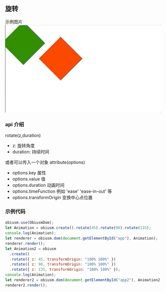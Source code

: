 ## 旋转

示例图片
![](../../assets/rotate.gif)

### api 介绍

rotate(z,duration)

- z: 旋转角度
- duration: 持续时间

或者可以传入一个对象
attribute(options)

- options.key 属性
- options.value 值
- options.duration 动画时间
- options.timeFunction 例如 'ease' 'ease-in-out' 等
- options.transformOrigin 变换中心点位置

### 示例代码

```js
obiusm.use(ObiusmDom);
let Animation = obiusm.create().rotate(45).rotate(90).rotate(135);
console.log(Animation);
let renderer = obiusm.dom(document.getElementById("app"), Animation);
renderer.render();
let Animation2 = obiusm
  .create()
  .rotate({ z: 45, transformOrigin: "100% 100%" })
  .rotate({ z: 90, transformOrigin: "100% 100%" })
  .rotate({ z: 135, transformOrigin: "100% 100%" });
console.log(Animation);
let renderer2 = obiusm.dom(document.getElementById("app2"), Animation2);
renderer2.render();
```
